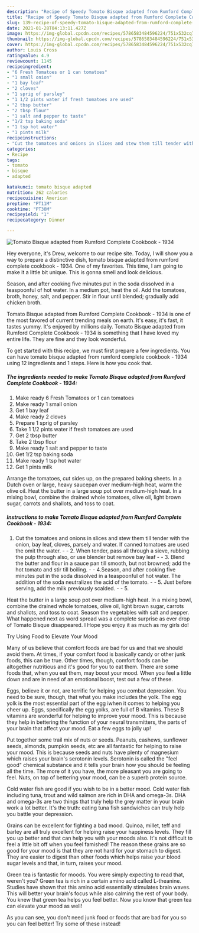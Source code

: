 ```yaml
---
description: "Recipe of Speedy Tomato Bisque adapted from Rumford Complete Cookbook - 1934"
title: "Recipe of Speedy Tomato Bisque adapted from Rumford Complete Cookbook - 1934"
slug: 139-recipe-of-speedy-tomato-bisque-adapted-from-rumford-complete-cookbook-1934
date: 2021-01-28T04:13:11.427Z
image: https://img-global.cpcdn.com/recipes/5786583484596224/751x532cq70/tomato-bisque-adapted-from-rumford-complete-cookbook-1934-recipe-main-photo.jpg
thumbnail: https://img-global.cpcdn.com/recipes/5786583484596224/751x532cq70/tomato-bisque-adapted-from-rumford-complete-cookbook-1934-recipe-main-photo.jpg
cover: https://img-global.cpcdn.com/recipes/5786583484596224/751x532cq70/tomato-bisque-adapted-from-rumford-complete-cookbook-1934-recipe-main-photo.jpg
author: Louis Cross
ratingvalue: 4.9
reviewcount: 1145
recipeingredient:
- "6 Fresh Tomatoes or 1 can tomatoes"
- "1 small onion"
- "1 bay leaf"
- "2 cloves"
- "1 sprig of parsley"
- "1 1/2 pints water if fresh tomatoes are used"
- "2 tbsp butter"
- "2 tbsp flour"
- "1 salt and pepper to taste"
- "1/2 tsp baking soda"
- "1 tsp hot water"
- "1 pints milk"
recipeinstructions:
- "Cut the tomatoes and onions in slices and stew them till tender with the onion, bay leaf, cloves, parsely and water. If canned tomatoes are used the omit the water.  2. When tender, pass all through a sieve, rubbing the pulp through also, or use blender but remove bay leaf  3. Blend the butter and flour in a sauce pan till smooth, but not browned; add the hot tomato and stir till boiling.    4.Season, and after cooking five minutes put in the soda dissolved in a teaspoonful of hot water.  The addition of the soda neutralizes the acid of the tomato.  5. Just before serving, add the milk previously scalded.  5."
categories:
- Recipe
tags:
- tomato
- bisque
- adapted

katakunci: tomato bisque adapted 
nutrition: 262 calories
recipecuisine: American
preptime: "PT11M"
cooktime: "PT30M"
recipeyield: "1"
recipecategory: Dinner

---
```



![Tomato Bisque adapted from Rumford Complete Cookbook - 1934](https://img-global.cpcdn.com/recipes/5786583484596224/751x532cq70/tomato-bisque-adapted-from-rumford-complete-cookbook-1934-recipe-main-photo.jpg)

Hey everyone, it's Drew, welcome to our recipe site. Today, I will show you a way to prepare a distinctive dish, tomato bisque adapted from rumford complete cookbook - 1934. One of my favorites. This time, I am going to make it a little bit unique. This is gonna smell and look delicious.

Season, and after cooking five minutes put in the soda dissolved in a teaspoonful of hot water. In a medium pot, heat the oil. Add the tomatoes, broth, honey, salt, and pepper. Stir in flour until blended; gradually add chicken broth.

Tomato Bisque adapted from Rumford Complete Cookbook - 1934 is one of the most favored of current trending meals on earth. It's easy, it's fast, it tastes yummy. It's enjoyed by millions daily. Tomato Bisque adapted from Rumford Complete Cookbook - 1934 is something that I have loved my entire life. They are fine and they look wonderful.


To get started with this recipe, we must first prepare a few ingredients. You can have tomato bisque adapted from rumford complete cookbook - 1934 using 12 ingredients and 1 steps. Here is how you cook that.

<!--inarticleads1-->

##### The ingredients needed to make Tomato Bisque adapted from Rumford Complete Cookbook - 1934:

1. Make ready 6 Fresh Tomatoes or 1 can tomatoes
1. Make ready 1 small onion
1. Get 1 bay leaf
1. Make ready 2 cloves
1. Prepare 1 sprig of parsley
1. Take 1 1/2 pints water if fresh tomatoes are used
1. Get 2 tbsp butter
1. Take 2 tbsp flour
1. Make ready 1 salt and pepper to taste
1. Get 1/2 tsp baking soda
1. Make ready 1 tsp hot water
1. Get 1 pints milk


Arrange the tomatoes, cut sides up, on the prepared baking sheets. In a Dutch oven or large, heavy saucepan over medium-high heat, warm the olive oil. Heat the butter in a large soup pot over medium-high heat. In a mixing bowl, combine the drained whole tomatoes, olive oil, light brown sugar, carrots and shallots, and toss to coat. 

<!--inarticleads2-->

##### Instructions to make Tomato Bisque adapted from Rumford Complete Cookbook - 1934:

1. Cut the tomatoes and onions in slices and stew them till tender with the onion, bay leaf, cloves, parsely and water. If canned tomatoes are used the omit the water. -  - 2. When tender, pass all through a sieve, rubbing the pulp through also, or use blender but remove bay leaf -  - 3. Blend the butter and flour in a sauce pan till smooth, but not browned; add the hot tomato and stir till boiling.   -  - 4.Season, and after cooking five minutes put in the soda dissolved in a teaspoonful of hot water.  The addition of the soda neutralizes the acid of the tomato. -  - 5. Just before serving, add the milk previously scalded. -  - 5.


Heat the butter in a large soup pot over medium-high heat. In a mixing bowl, combine the drained whole tomatoes, olive oil, light brown sugar, carrots and shallots, and toss to coat. Season the vegetables with salt and pepper. What happened next as word spread was a complete surprise as ever drop of Tomato Bisque disappeared. I Hope you enjoy it as much as my girls do! 

Try Using Food to Elevate Your Mood


Many of us believe that comfort foods are bad for us and that we should avoid them. At times, if your comfort food is basically candy or other junk foods, this can be true. Other times, though, comfort foods can be altogether nutritious and it's good for you to eat them. There are some foods that, when you eat them, may boost your mood. When you feel a little down and are in need of an emotional boost, test out a few of these.

Eggs, believe it or not, are terrific for helping you combat depression. You need to be sure, though, that what you make includes the yolk. The egg yolk is the most essential part of the egg iwhen it comes to helping you cheer up. Eggs, specifically the egg yolks, are full of B vitamins. These B vitamins are wonderful for helping to improve your mood. This is because they help in bettering the function of your neural transmitters, the parts of your brain that affect your mood. Eat a few eggs to jolly up!

Put together some trail mix of nuts or seeds. Peanuts, cashews, sunflower seeds, almonds, pumpkin seeds, etc are all fantastic for helping to raise your mood. This is because seeds and nuts have plenty of magnesium which raises your brain's serotonin levels. Serotonin is called the "feel good" chemical substance and it tells your brain how you should be feeling all the time. The more of it you have, the more pleasant you are going to feel. Nuts, on top of bettering your mood, can be a superb protein source.

Cold water fish are good if you wish to be in a better mood. Cold water fish including tuna, trout and wild salmon are rich in DHA and omega-3s. DHA and omega-3s are two things that truly help the grey matter in your brain work a lot better. It's the truth: eating tuna fish sandwiches can truly help you battle your depression. 

Grains can be excellent for fighting a bad mood. Quinoa, millet, teff and barley are all truly excellent for helping raise your happiness levels. They fill you up better and that can help you with your moods also. It's not difficult to feel a little bit off when you feel famished! The reason these grains are so good for your mood is that they are not hard for your stomach to digest. They are easier to digest than other foods which helps raise your blood sugar levels and that, in turn, raises your mood.

Green tea is fantastic for moods. You were simply expecting to read that, weren't you? Green tea is rich in a certain amino acid called L-theanine. Studies have shown that this amino acid essentially stimulates brain waves. This will better your brain's focus while also calming the rest of your body. You knew that green tea helps you feel better. Now you know that green tea can elevate your mood as well!

As you can see, you don't need junk food or foods that are bad for you so you can feel better! Try some of these instead!

